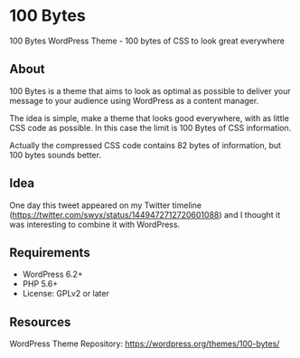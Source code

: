 # 100 Bytes
100 Bytes WordPress Theme - 100 bytes of CSS to look great everywhere

## About

100 Bytes is a theme that aims to look as optimal as possible to deliver your message to your audience using WordPress as a content manager. 

The idea is simple, make a theme that looks good everywhere, with as little CSS code as possible. In this case the limit is 100 Bytes of CSS information.

Actually the compressed CSS code contains 82 bytes of information, but 100 bytes sounds better.

## Idea

One day this tweet appeared on my Twitter timeline (https://twitter.com/swyx/status/1449472712720601088) and I thought it was interesting to combine it with WordPress.

## Requirements

- WordPress 6.2+
- PHP 5.6+
- License: GPLv2 or later

## Resources

WordPress Theme Repository: https://wordpress.org/themes/100-bytes/
